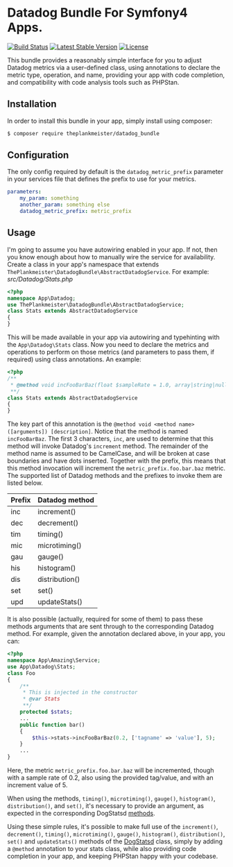 # Datadog Bundle For Symfony4 Apps.

[![Build Status](https://travis-ci.com/theplankmeister/datadog_bundle.svg?branch=master)](https://travis-ci.com/theplankmeister/datadog_bundle) [![Latest Stable Version](https://poser.pugx.org/theplankmeister/datadog_bundle/v/stable)](https://packagist.org/packages/theplankmeister/datadog_bundle) [![License](https://poser.pugx.org/theplankmeister/datadog_bundle/license)](https://packagist.org/packages/theplankmeister/datadog_bundle)

This bundle provides a reasonably simple interface for you to adjust Datadog metrics via a user-defined class, using annotations to declare the metric type, operation, and name, providing your app with code completion, and compatibility with code analysis tools such as PHPStan.

## Installation
In order to install this bundle in your app, simply install using composer:
```bash
$ composer require theplankmeister/datadog_bundle
```

## Configuration
The only config required by default is the `datadog_metric_prefix` parameter in your services file that defines the prefix to use for your metrics.

```yaml
parameters:
    my_param: something
    another_param: something else
    datadog_metric_prefix: metric_prefix
```
## Usage
I'm going to assume you have autowiring enabled in your app. If not, then you know enough about how to manually wire the service for availability. Create a class in your app's namespace that extends `ThePlankmeister\DatadogBundle\AbstractDatadogService`. For example:
_src/Datadog/Stats.php_
```php
<?php
namespace App\Datadog;
use ThePlankmeister\DatadogBundle\AbstractDatadogService;
class Stats extends AbstractDatadogService
{
}
```
This will be made available in your app via autowiring and typehinting with the `App\Datadog\Stats` class. Now you need to declare the metrics and operations to perform on those metrics (and parameters to pass them, if required) using class annotations. An example:
```php
<?php 
/**
 * @method void incFooBarBaz(float $sampleRate = 1.0, array|string|null $tags = null, int $incValue = 1) When Netaxept registration fails
 **/
class Stats extends AbstractDatadogService
{
}
```
The key part of this annotation is the `@method void <method name>([arguments]) [description]`. Notice that the method is named `incFooBarBaz`. The first 3 characters, `inc`, are used to determine that this method will invoke Datadog's `increment` method. The remainder of the method name is assumed to be CamelCase, and will be broken at case boundaries and have dots inserted. Together with the prefix, this means that this method invocation will increment the `metric_prefix.foo.bar.baz` metric. The supported list of Datadog methods and the prefixes to invoke them are listed below.

| Prefix | Datadog method |
| --- | --- |
| inc | increment() |
| dec | decrement() |
| tim | timing() |
| mic | microtiming() |
| gau | gauge() |
| his | histogram() |
| dis | distribution() |
| set | set() |
| upd | updateStats() |

It is also possible (actually, required for some of them) to pass these methods arguments that are sent through to the corresponding Datadog method. For example, given the annotation declared above, in your app, you can:
```php
<?php
namespace App\Amazing\Service;
use App\Datadog\Stats;
class Foo
{
    /**
     * This is injected in the constructor
     * @var Stats
     **/
    protected $stats;
    ...
    public function bar()
    {
        $this->stats->incFooBarBaz(0.2, ['tagname' => 'value'], 5);
    }
    ...
}
```
Here, the metric `metric_prefix.foo.bar.baz` will be incremented, though with a sample rate of 0.2, also using the provided tag/value, and with an increment value of 5.

When using the methods, `timing()`, `microtiming()`, `gauge()`, `histogram()`, `distribution()`, and `set()`, it's necessary to provide an argument, as expected in the corresponding DogStatsd [methods](https://github.com/DataDog/php-datadogstatsd/blob/master/src/DogStatsd.php).

Using these simple rules, it's possible to make full use of the `increment()`, `decrement()`, `timing()`, `microtiming()`, `gauge()`, `histogram()`, `distribution()`, `set()` and `updateStats()` methods of the [DogStatsd](https://github.com/DataDog/php-datadogstatsd/blob/master/src/DogStatsd.php) class, simply by adding a `@method` annotation to your stats class, while also providing code completion in your app, and keeping PHPStan happy with your codebase.
